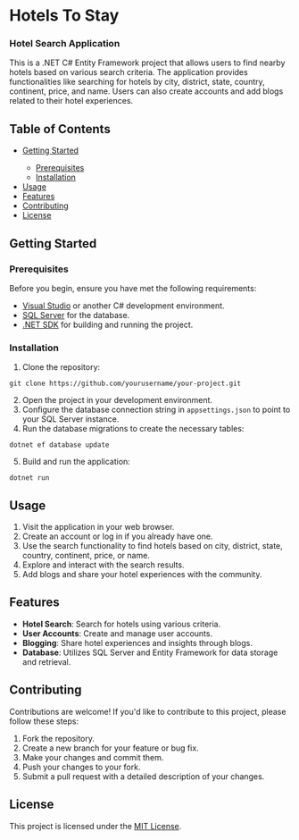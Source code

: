 <!DOCTYPE html>
<html>
<head>
    <title>Hotels To Stay</title>
</head>
<body>
<h1>Hotels To Stay</h1>
<h3>Hotel Search Application</h3>

<p>This is a .NET C# Entity Framework project that allows users to find nearby hotels based on various search criteria. The application provides functionalities like searching for hotels by city, district, state, country, continent, price, and name. Users can also create accounts and add blogs related to their hotel experiences.</p>

<h2>Table of Contents</h2>

<ul>
    <li><a href="#getting-started">Getting Started</a></li>
    <ul>
        <li><a href="#prerequisites">Prerequisites</a></li>
        <li><a href="#installation">Installation</a></li>
    </ul>
    <li><a href="#usage">Usage</a></li>
    <li><a href="#features">Features</a></li>
    <li><a href="#contributing">Contributing</a></li>
    <li><a href="#license">License</a></li>
</ul>

<h2>Getting Started</h2>

<h3>Prerequisites</h3>

<p>Before you begin, ensure you have met the following requirements:</p>

<ul>
    <li><a href="https://visualstudio.microsoft.com/">Visual Studio</a> or another C# development environment.</li>
    <li><a href="https://www.microsoft.com/en-us/sql-server/sql-server-downloads">SQL Server</a> for the database.</li>
    <li><a href="https://dotnet.microsoft.com/download">.NET SDK</a> for building and running the project.</li>
</ul>

<h3>Installation</h3>

<ol>
    <li>Clone the repository:</li>
</ol>

<pre><code>git clone https://github.com/yourusername/your-project.git</code></pre>

<ol start="2">
    <li>Open the project in your development environment.</li>
    <li>Configure the database connection string in <code>appsettings.json</code> to point to your SQL Server instance.</li>
    <li>Run the database migrations to create the necessary tables:</li>
</ol>

<pre><code>dotnet ef database update</code></pre>

<ol start="5">
    <li>Build and run the application:</li>
</ol>

<pre><code>dotnet run</code></pre>

<h2>Usage</h2>

<ol>
    <li>Visit the application in your web browser.</li>
    <li>Create an account or log in if you already have one.</li>
    <li>Use the search functionality to find hotels based on city, district, state, country, continent, price, or name.</li>
    <li>Explore and interact with the search results.</li>
    <li>Add blogs and share your hotel experiences with the community.</li>
</ol>

<h2>Features</h2>

<ul>
    <li><strong>Hotel Search</strong>: Search for hotels using various criteria.</li>
    <li><strong>User Accounts</strong>: Create and manage user accounts.</li>
    <li><strong>Blogging</strong>: Share hotel experiences and insights through blogs.</li>
    <li><strong>Database</strong>: Utilizes SQL Server and Entity Framework for data storage and retrieval.</li>
</ul>

<h2>Contributing</h2>

<p>Contributions are welcome! If you'd like to contribute to this project, please follow these steps:</p>

<ol>
    <li>Fork the repository.</li>
    <li>Create a new branch for your feature or bug fix.</li>
    <li>Make your changes and commit them.</li>
    <li>Push your changes to your fork.</li>
    <li>Submit a pull request with a detailed description of your changes.</li>
</ol>

<h2>License</h2>

<p>This project is licensed under the <a href="LICENSE">MIT License</a>.</p>

</body>
</html>
